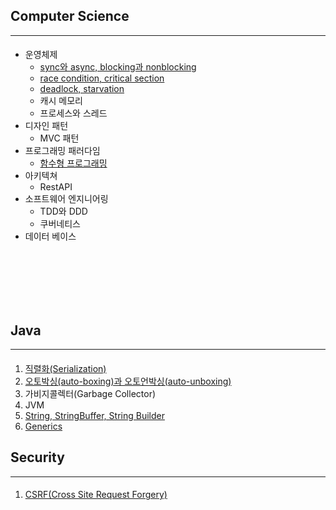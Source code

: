 
## Computer Science
------------
####
- 운영체제
  - [sync와 async, blocking과 nonblocking](https://blog.naver.com/vici2021/222519071281)
  - [race condition, critical section](https://blog.naver.com/vici2021/222526827754)
  - [deadlock, starvation](https://blog.naver.com/vici2021/222519087793)
  - 캐시 메모리
  - 프로세스와 스레드
- 디자인 패턴
  - MVC 패턴
- 프로그래밍 패러다임
  - [함수형 프로그래밍](https://blog.naver.com/vici2021/222507798987)
- 아키텍쳐
  - RestAPI
- 소프트웨어 엔지니어링
  - TDD와 DDD
  - 쿠버네티스
- 데이터 베이스
<br>
<br>
<br>
<br>
<br>

## Java
------------
#### 
1. [직렬화(Serialization)](https://blog.naver.com/vici2021/222515090924)
2. [오토박싱(auto-boxing)과 오토언박싱(auto-unboxing)](https://blog.naver.com/vici2021/222515091416)
3. 가비지콜렉터(Garbage Collector)
4. JVM
5. [String, StringBuffer, String Builder](https://blog.naver.com/vici2021/222513997403)
6. [Generics](https://blog.naver.com/vici2021/222533199059)


## Security
------------
#### 
1. [CSRF(Cross Site Request Forgery)](https://blog.naver.com/vici2021/222530371725)





<br>
<br>
<br>
<br>
<br>
